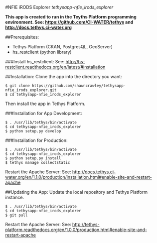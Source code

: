 #NFIE iRODS Explorer
*tethysapp-nfie_irods_explorer*

**This app is created to run in the Teyths Platform programming environment.
See: https://github.com/CI-WATER/tethys and http://docs.tethys.ci-water.org**

##Prerequisites:
- Tethys Platform (CKAN, PostgresQL, GeoServer)
- hs_restclient (python library)

###Install hs_restclient:
See: http://hs-restclient.readthedocs.org/en/latest/#installation

##Installation:
Clone the app into the directory you want:
```
$ git clone https://github.com/shawncrawley/tethysapp-nfie_irods_explorer.git
$ cd tethysapp-nfie_irods_explorer
```
Then install the app in Tethys Platform.

###Installation for App Development:
```
$ . /usr/lib/tethys/bin/activate
$ cd tethysapp-nfie_irods_explorer
$ python setup.py develop
```
###Installation for Production:
```
$ . /usr/lib/tethys/bin/activate
$ cd tethysapp-nfie_irods_explorer
$ python setup.py install
$ tethys manage collectstatic
```
Restart the Apache Server:
See: http://docs.tethys.ci-water.org/en/1.1.0/production/installation.html#enable-site-and-restart-apache

##Updating the App:
Update the local repository and Tethys Platform instance.
```
$ . /usr/lib/tethys/bin/activate
$ cd tethysapp-nfie_irods_explorer
$ git pull
```
Restart the Apache Server:
See: http://tethys-platform.readthedocs.org/en/1.0.0/production.html#enable-site-and-restart-apache